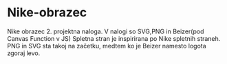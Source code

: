 # Nike-obrazec
Nike obrazec 2. projektna naloga.
V nalogi so SVG,PNG in Beizer(pod Canvas Function v JS)
Spletna stran je inspirirana po Nike spletnih straneh.
PNG in SVG sta takoj na začetku, medtem ko je Beizer namesto logota zgoraj levo.
